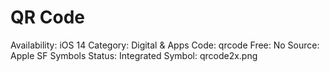 # QR Code

Availability: iOS 14
Category: Digital & Apps
Code: qrcode
Free: No
Source: Apple SF Symbols
Status: Integrated
Symbol: qrcode2x.png
